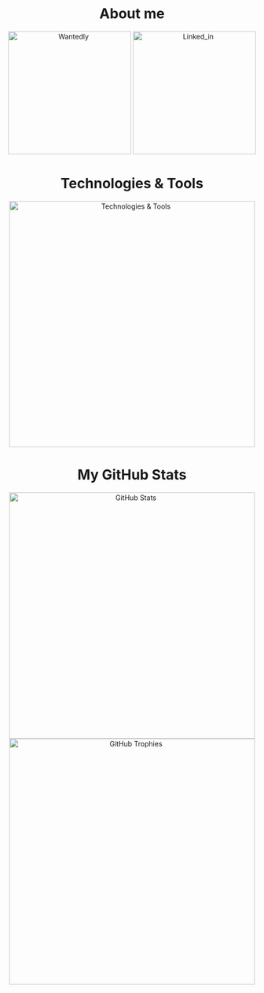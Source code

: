<h1 align="center">About me</h1>
<div align="center" width="500">
    <a href="https://www.wantedly.com/id/miki_taichi" target="_blank"><img src="https://github.com/user-attachments/assets/a7a164c5-706b-4234-9f31-5fd9bb7d1620" alt="Wantedly" width="250"></a>
    <a href="https://www.linkedin.com/in/taichi-miki-965641298" target="_blank"><img src="https://github.com/user-attachments/assets/450ebbdf-df04-4ca3-b8c8-8d21d7048281" alt="Linked_in" width="250"></a>
</div>

<h1 align="center">Technologies & Tools</h1>
<p align="center">
    <img src="https://skillicons.dev/icons?i=fastapi,supabase,nextjs,react,tailwind,swift,ts,python,githubactions,figma&perline=5&theme=light" alt="Technologies & Tools" width="500">
</p>

<h1 align="center">My GitHub Stats</h1>
<p align="center">
    <img src="https://github-readme-stats-theta-one-89.vercel.app/api?username=taichone&hide=stars,contribs&count_private=true&border_radius=10" alt="GitHub Stats" width="500"><br>
    <img src="https://github-profile-trophy.vercel.app/?username=taichone&title=-Stars&column=4" alt="GitHub Trophies" width="500"><br>
<!--     <img src="https://github-readme-stats-theta-one-89.vercel.app/api/top-langs/?username=taichone&theme=radical" alt="Top Languages" width="500"> -->
</p>

<!--
vercel,sentry,c,androidstudio,kotlin,git,github,firebase,css,html

<div align="center" width="500">
    <img src="https://developer.apple.com/assets/elements/icons/swift/swift-96x96_2x.png" width="64" height="64" style="border-radius:8px; margin:4px;" alt="Swift">
    <img src="https://encrypted-tbn0.gstatic.com/images?q=tbn:ANd9GcTP9pR7i0RDuxFM8CF3NvbYUBlbJ8YwOLv83w&s" width="64" height="64" style="border-radius:8px; margin:4px;" alt="SwiftUI">
    <img src="https://developer.apple.com/assets/elements/icons/swift-testing/swift-testing-96x96_2x.png" width="64" height="64" style="border-radius:8px; margin:4px;" alt="Swift Testing">
    <br>
    <img src="https://developer.apple.com/assets/elements/icons/swift/swift-96x96_2x.png" width="64" height="64" style="border-radius:8px; margin:4px;" alt="Swift">
    <img src="https://encrypted-tbn0.gstatic.com/images?q=tbn:ANd9GcTP9pR7i0RDuxFM8CF3NvbYUBlbJ8YwOLv83w&s" width="64" height="64" style="border-radius:8px; margin:4px;" alt="SwiftUI">
    <img src="https://developer.apple.com/assets/elements/icons/swift-testing/swift-testing-96x96_2x.png" width="64" height="64" style="border-radius:8px; margin:4px;" alt="Swift Testing">
</div>

--->
